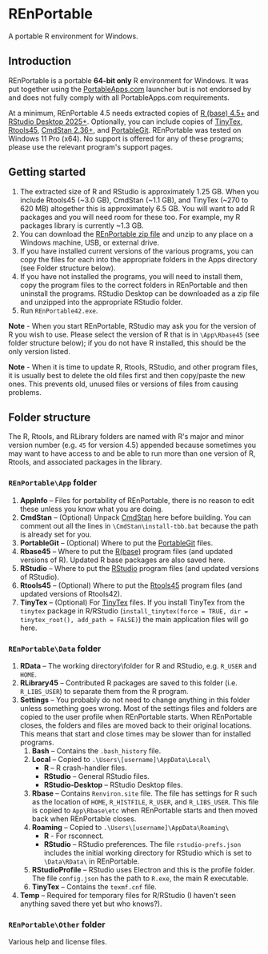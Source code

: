 # REnPortable

A portable R environment for Windows.

## Introduction

REnPortable is a portable **64-bit only** R environment for Windows. It was put together using the [PortableApps.com](https://portableapps.com) launcher but is not endorsed by and does not fully comply with all PortableApps.com requirements.

At a minimum, REnPortable 4.5 needs extracted copies of [R (base) 4.5+](https://cloud.r-project.org/) and [RStudio Desktop 2025+](https://www.rstudio.com/). Optionally, you can include copies of [TinyTex](https://yihui.org/tinytex/), [Rtools45](https://cloud.r-project.org/), [CmdStan 2.36+](https://mc-stan.org/), and [PortableGit](https://github.com/git-for-windows/git). REnPortable was tested on Windows 11 Pro (x64). No support is offered for any of these programs; please use the relevant program's support pages. 

## Getting started

1. The extracted size of R and RStudio is approximately 1.25 GB. When you include Rtools45 (~3.0 GB), CmdStan (~1.1 GB), and TinyTex (~270 to 620 MB) altogether this is approximately 6.5 GB. You will want to add R packages and you will need room for these too. For example, my R packages library is currently ~1.3 GB.
1. You can download the [REnPortable zip file](https://github.com/conchra/REnPortable/releases/) and unzip to any place on a Windows machine, USB, or external drive.
1. If you have installed current versions of the various programs, you can copy the files for each into the appropriate folders in the Apps directory (see Folder structure below).
1. If you have not installed the programs, you will need to install them, copy the program files to the correct folders in REnPortable and then uninstall the programs. RStudio Desktop can be downloaded as a zip file and unzipped into the appropriate RStudio folder.
1. Run `REnPortable42.exe`.

**Note** - When you start REnPortable, RStudio may ask you for the version of R you wish to use. Please select the version of R that is in `\App\Rbase45` (see folder structure below); if you do not have R installed, this should be the only version listed.

**Note** - When it is time to update R, Rtools, RStudio, and other program files, it is usually best to delete the old files first and then copy/paste the new ones. This prevents old, unused files or versions of files from causing problems.

## Folder structure

The R, Rtools, and RLibrary folders are named with R's major and minor version number (e.g. `45` for version 4.5) appended because sometimes you may want to have access to and be able to run more than one version of R, Rtools, and associated packages in the library.

### `REnPortable\App` folder

1. **AppInfo** – Files for portability of REnPortable, there is no reason to edit these unless you know what you are doing.
1. **CmdStan** – (Optional) Unpack [CmdStan](https://mc-stan.org/users/interfaces/cmdstan.html) here before building. You can comment out all the lines in `\CmdStan\install-tbb.bat` because the path is already set for you.
1. **PortableGit** – (Optional) Where to put the [PortableGit](https://github.com/git-for-windows/git) files.
1. **Rbase45** – Where to put the [R(base)](https://cloud.r-project.org/) program files (and updated versions of R). Updated R base packages are also saved here.
1. **RStudio** – Where to put the [RStudio](https://www.rstudio.com) program files (and updated versions of RStudio).
1. **Rtools45** – (Optional) Where to put the [Rtools45](https://cloud.r-project.org/) program files (and updated versions of Rtools42).
1. **TinyTex** – (Optional) For [TinyTex](https://yihui.org/tinytex/) files. If you install TinyTex from the `tinytex` package in R/RStudio (`install_tinytex(force = TRUE, dir = tinytex_root(), add_path = FALSE)`) the main application files will go here.

### `REnPortable\Data` folder

1. **RData** – The working directory\folder for R and RStudio, e.g. `R_USER` and `HOME`.
1. **RLibrary45** – Contributed R packages are saved to this folder (i.e. `R_LIBS_USER`) to separate them from the R program.
1. **Settings** – You probably do not need to change anything in this folder unless something goes wrong. Most of the settings files and folders are copied to the user profile when REnPortable starts. When REnPortable closes, the folders and files are moved back to their original locations. This means that start and close times may be slower than for installed programs.
   1. **Bash** – Contains the `.bash_history` file.
   1. **Local** – Copied to `.\Users\[username]\AppData\Local\`
       - **R** – R crash-handler files.
       - **RStudio** – General RStudio files.
       - **RStudio-Desktop** – RStudio Desktop files.
   1. **Rbase** – Contains `Renviron.site` file. The file has settings for R such as the location of `HOME`, `R_HISTFILE`, `R_USER`, and `R_LIBS_USER`. This file is copied to `App\Rbase\etc` when REnPortable starts and then moved back when REnPortable closes.
   1. **Roaming** – Copied to `.\Users\[username]\AppData\Roaming\`
       - **R** - For rsconnect.
       - **RStudio** – RStudio preferences. The file `rstudio-prefs.json` includes the initial working directory for RStudio which is set to `\Data\RData\` in REnPortable.
   1. **RStudioProfile** – RStudio uses Electron and this is the profile folder. The file `config.json` has the path to `R.exe`, the main R executable.
   1. **TinyTex** – Contains the `texmf.cnf` file.
1. **Temp** – Required for temporary files for R/RStudio (I haven't seen anything saved there yet but who knows?).

### `REnPortable\Other` folder

Various help and license files.

